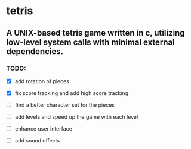 # tetris
## A UNIX-based tetris game written in c, utilizing low-level system calls with minimal external dependencies.

### TODO:
- [x] add rotation of pieces 
- [x] fix score tracking and add high score tracking
- [ ] find a better character set for the pieces
- [ ] add levels and speed up the game with each level
- [ ] enhance user interface
- [ ] add sound effects

